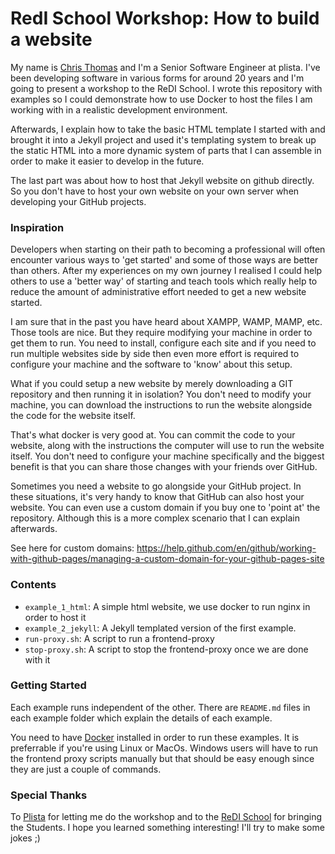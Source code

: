 # RedI School Workshop: How to build a website

My name is [Chris Thomas](https://github.com/christhomas) and I'm a Senior Software Engineer at plista.
I've been developing software in various forms for around 20 years and I'm going to present a workshop to 
the ReDI School. I wrote this repository with examples so I could demonstrate how to use Docker 
to host the files I am working with in a realistic development environment. 

Afterwards, I explain how to take the basic HTML template I started with and brought it into a Jekyll
project and used it's templating system to break up the static HTML into a more dynamic system of parts
that I can assemble in order to make it easier to develop in the future.

The last part was about how to host that Jekyll website on github directly. So you don't have to
host your own website on your own server when developing your GitHub projects.

### Inspiration

Developers when starting on their path to becoming a professional will often encounter various ways
to 'get started' and some of those ways are better than others. After my experiences on my own journey
I realised I could help others to use a 'better way' of starting and teach tools which really help
to reduce the amount of administrative effort needed to get a new website started.

I am sure that in the past you have heard about XAMPP, WAMP, MAMP, etc. Those tools are nice. But they
require modifying your machine in order to get them to run. You need to install, configure each site
and if you need to run multiple websites side by side then even more effort is required to configure
your machine and the software to 'know' about this setup.

What if you could setup a new website by merely downloading a GIT repository and then running it
in isolation? You don't need to modify your machine, you can download the instructions to run the website
alongside the code for the website itself.

That's what docker is very good at. You can commit the code to your website, along with the instructions
the computer will use to run the website itself. You don't need to configure your machine specifically
and the biggest benefit is that you can share those changes with your friends over GitHub. 

Sometimes you need a website to go alongside your GitHub project. In these situations, it's very handy to know
that GitHub can also host your website. You can even use a custom domain if you buy one to 'point at' the 
repository. Although this is a more complex scenario that I can explain afterwards.

See here for custom domains: https://help.github.com/en/github/working-with-github-pages/managing-a-custom-domain-for-your-github-pages-site
 
### Contents
- `example_1_html`: A simple html website, we use docker to run nginx in order to host it
- `example_2_jekyll`: A Jekyll templated version of the first example.
- `run-proxy.sh`: A script to run a frontend-proxy
- `stop-proxy.sh`: A script to stop the frontend-proxy once we are done with it

### Getting Started

Each example runs independent of the other. There are `README.md` files in each example folder which
explain the details of each example.

You need to have [Docker](https://docker.com) installed in order to run these examples. It is preferrable if you're 
using Linux or MacOs. Windows users will have to run the frontend proxy scripts manually but 
that should be easy enough since they are just a couple of commands.

### Special Thanks

To [Plista](https://plista.com) for letting me do the workshop and to the 
[ReDI School](https://www.redi-school.org/berlin) for bringing the Students. I hope you learned 
something interesting! I'll try to make some jokes ;)
